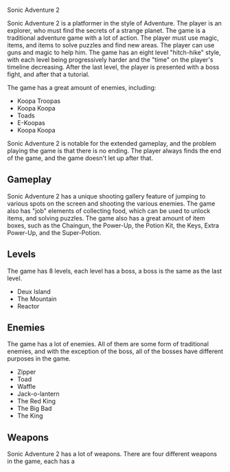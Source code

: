 Sonic Adventure 2

Sonic Adventure 2 is a platformer in the style of Adventure. The player is an explorer, who must find the secrets of a strange planet. The game is a traditional adventure game with a lot of action. The player must use magic, items, and items to solve puzzles and find new areas. The player can use guns and magic to help him. The game has an eight level "hitch-hike" style, with each level being progressively harder and the "time" on the player's timeline decreasing. After the last level, the player is presented with a boss fight, and after that a tutorial.

The game has a great amount of enemies, including:

*   Koopa Troopas
*   Koopa Koopa
*   Toads
*   E-Koopas
*   Koopa Koopa

Sonic Adventure 2 is notable for the extended gameplay, and the problem playing the game is that there is no ending. The player always finds the end of the game, and the game doesn't let up after that.

## Gameplay

Sonic Adventure 2 has a unique shooting gallery feature of jumping to various spots on the screen and shooting the various enemies. The game also has "job" elements of collecting food, which can be used to unlock items, and solving puzzles. The game also has a great amount of item boxes, such as the Chaingun, the Power-Up, the Potion Kit, the Keys, Extra Power-Up, and the Super-Potion.

## Levels

The game has 8 levels, each level has a boss, a boss is the same as the last level.

*   Deux Island
*   The Mountain
*   Reactor

## Enemies

The game has a lot of enemies. All of them are some form of traditional enemies, and with the exception of the boss, all of the bosses have different purposes in the game.

*   Zipper
*   Toad
*   Waffle
*   Jack-o-lantern
*   The Red King
*   The Big Bad
*   The King

## Weapons

Sonic Adventure 2 has a lot of weapons. There are four different weapons in the game, each has a